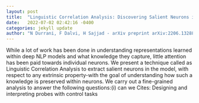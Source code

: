 ```yaml
---
layout: post
title:  "Linguistic Correlation Analysis: Discovering Salient Neurons in deepNLP models"
date:   2022-07-02 02:42:16 -0400
categories: jekyll update
author: "N Durrani, F Dalvi, H Sajjad - arXiv preprint arXiv:2206.13288, 2022"
---
```

While a lot of work has been done in understanding representations learned within deep NLP models and what knowledge they capture, little attention has been paid towards individual neurons. We present a technique called as Linguistic Correlation Analysis to extract salient neurons in the model, with respect to any extrinsic property-with the goal of understanding how such a knowledge is preserved within neurons. We carry out a fine-grained analysis to answer the following questions:(i) can we  Cites: Designing and interpreting probes with control tasks